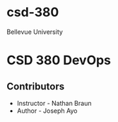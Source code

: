 # csd-380
Bellevue University
# CSD 380 DevOps
## Contributors
* Instructor - Nathan Braun
* Author - Joseph Ayo
